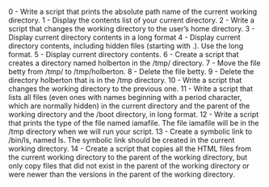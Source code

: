 0 - Write a script that prints the absolute path name of the current working directory. 
1 - Display the contents list of your current directory. 
2 - Write a script that changes the working directory to the user’s home directory. 
3 - Display current directory contents in a long format 
4 - Display current directory contents, including hidden files (starting with .). Use the long format. 
5 - Display current directory contents.
6 - Create a script that creates a directory named holberton in the /tmp/ directory. 
7 - Move the file betty from /tmp/ to /tmp/holberton. 
8 - Delete the file betty. 
9 - Delete the directory holberton that is in the /tmp directory. 
10 - Write a script that changes the working directory to the previous one. 
11 - Write a script that lists all files (even ones with names beginning with a period character, which are normally hidden) in the current directory and the parent of the working directory and the /boot directory, in long format. 
12 - Write a script that prints the type of the file named iamafile. The file iamafile will be in the /tmp directory when we will run your script. 
13 - Create a symbolic link to /bin/ls, named ls. The symbolic link should be created in the current working directory. 14 - Create a script that copies all the HTML files from the current working directory to the parent of the working directory, but only copy files that did not exist in the parent of the working directory or were newer than the versions in the parent of the working directory.
 

